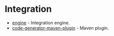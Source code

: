 Integration
===========
* [engine](engine) - Integration engine.
* [code-generator-maven-plugin](code-generator-maven-plugin) - Maven plugin.
